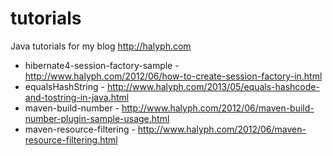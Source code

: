 tutorials
=========

Java tutorials for my blog http://halyph.com

- hibernate4-session-factory-sample - http://www.halyph.com/2012/06/how-to-create-session-factory-in.html
- equalsHashString - http://www.halyph.com/2013/05/equals-hashcode-and-tostring-in-java.html
- maven-build-number - http://www.halyph.com/2012/06/maven-build-number-plugin-sample-usage.html
- maven-resource-filtering - http://www.halyph.com/2012/06/maven-resource-filtering.html